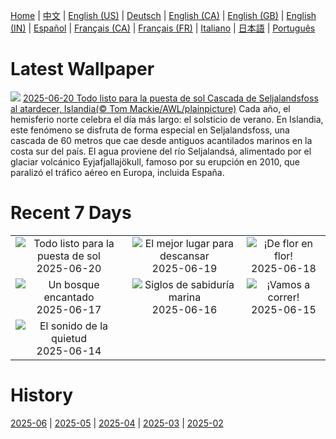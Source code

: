 [Home](../README.md) | [中文](zh-CN.md) | [English (US)](en-US.md) | [Deutsch](de-DE.md) | [English (CA)](en-CA.md) | [English (GB)](en-GB.md) | [English (IN)](en-IN.md) | [Español](es-ES.md) | [Français (CA)](fr-CA.md) | [Français (FR)](fr-FR.md) | [Italiano](it-IT.md) | [日本語](ja-JP.md) | [Português](pt-BR.md)

# Latest Wallpaper
![](https://www.bing.com/th?id=OHR.IcelandSolstice_ES-ES0482972208_UHD.jpg)
[2025-06-20 Todo listo para la puesta de sol Cascada de Seljalandsfoss al atardecer, Islandia(© Tom Mackie/AWL/plainpicture)](https://www.bing.com/th?id=OHR.IcelandSolstice_ES-ES0482972208_UHD.jpg)
Cada año, el hemisferio norte celebra el día más largo: el solsticio de verano. En Islandia, este fenómeno se disfruta de forma especial en Seljalandsfoss, una cascada de 60 metros que cae desde antiguos acantilados marinos en la costa sur del país. El agua proviene del río Seljalandsá, alimentado por el glaciar volcánico Eyjafjallajökull, famoso por su erupción en 2010, que paralizó el tráfico aéreo en Europa, incluida España.

# Recent 7 Days
|  |  |  |
|:---:|:---:|:---:|
| ![](https://www.bing.com/th?id=OHR.IcelandSolstice_ES-ES0482972208_400x240.jpg "Todo listo para la puesta de sol") 2025-06-20 | ![](https://www.bing.com/th?id=OHR.WinterBegins_ES-ES0401089663_400x240.jpg "El mejor lugar para descansar") 2025-06-19 | ![](https://www.bing.com/th?id=OHR.AsianSwallowtail_ES-ES0291489304_400x240.jpg "¡De flor en flor!") 2025-06-18 |
| ![](https://www.bing.com/th?id=OHR.CumberlandOaks_ES-ES0192371070_400x240.jpg "Un bosque encantado") 2025-06-17 | ![](https://www.bing.com/th?id=OHR.SeaTurtleBrazil_ES-ES0110277118_400x240.jpg "Siglos de sabiduría marina") 2025-06-16 | ![](https://www.bing.com/th?id=OHR.RheaDad_ES-ES9999398761_400x240.jpg "¡Vamos a correr!") 2025-06-15 |
| ![](https://www.bing.com/th?id=OHR.DolomitiEstate_ES-ES8254189997_400x240.jpg "El sonido de la quietud") 2025-06-14 |  |  |

# History
[2025-06](../archives/wallpaper/es-ES/w_2025_06.md) | [2025-05](../archives/wallpaper/es-ES/w_2025_05.md) | [2025-04](../archives/wallpaper/es-ES/w_2025_04.md) | [2025-03](../archives/wallpaper/es-ES/w_2025_03.md) | [2025-02](../archives/wallpaper/es-ES/w_2025_02.md)
